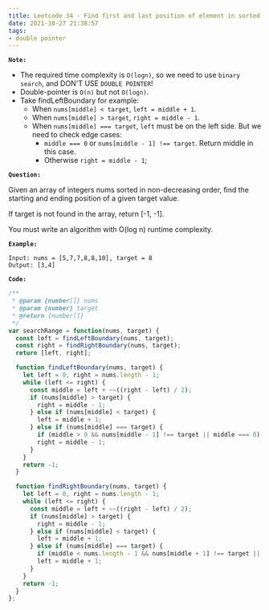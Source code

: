 ```yaml
---
title: Leetcode 34 - Find first and last position of element in sorted array
date: 2021-10-27 21:38:57
tags:
- double pointer
---
```

**`Note:`**
- The required time complexity is `O(logn)`, so we need to use `binary search`, and DON'T USE `DOUBLE POINTER`!
- Double-pointer is `O(n)` but not `O(logn)`.
- Take findLeftBoundary for example:
  - When `nums[middle] < target`, `left = middle + 1`.
  - When `nums[middle] > target`, `right = middle - 1`.
  - When `nums[middle] === target`, `left` must be on the left side. But we need to check edge cases:
    - `middle === 0` or `nums[middle - 1] !== target`. Return middle in this case.
    - Otherwise `right = middle - 1`;

**`Question:`**

Given an array of integers nums sorted in non-decreasing order, find the starting and ending position of a given target value.

If target is not found in the array, return [-1, -1].

You must write an algorithm with O(log n) runtime complexity.

**`Example:`**
```
Input: nums = [5,7,7,8,8,10], target = 8
Output: [3,4]
```

**`Code:`**
```javascript
/**
 * @param {number[]} nums
 * @param {number} target
 * @return {number[]}
 */
var searchRange = function(nums, target) {
  const left = findLeftBoundary(nums, target);
  const right = findRightBoundary(nums, target);
  return [left, right];

  function findLeftBoundary(nums, target) {
    let left = 0, right = nums.length - 1;
    while (left <= right) {
      const middle = left + ~~((right - left) / 2);
      if (nums[middle] > target) {
        right = middle - 1;
      } else if (nums[middle] < target) {
        left = middle + 1;
      } else if (nums[middle] === target) {
        if (middle > 0 && nums[middle - 1] !== target || middle === 0) return middle;
        right = middle - 1;
      }
    }
    return -1;
  }

  function findRightBoundary(nums, target) {
    let left = 0, right = nums.length - 1;
    while (left <= right) {
      const middle = left + ~~((right - left) / 2);
      if (nums[middle] > target) {
        right = middle - 1;
      } else if (nums[middle] < target) {
        left = middle + 1;
      } else if (nums[middle] === target) {
        if (middle < nums.length - 1 && nums[middle + 1] !== target || middle === nums.length - 1) return middle;
        left = middle + 1;
      }
    }
    return -1;
  }
};
```